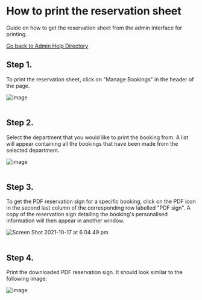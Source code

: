 # How to print the reservation sheet
Guide on how to get the reservation sheet from the admin interface for printing.

[Go back to Admin Help Directory](https://thomcleary.github.io/cits3200-unipark-booking/admin_directory)

## Step 1.

To print the reservation sheet, click on "Manage Bookings" in the header of the page.

![image](https://user-images.githubusercontent.com/88474382/137616781-2d5aa5bc-1fe6-4327-b28e-4c69771e1f5b.png)
<br><br>

## Step 2. 

Select the department that you would like to print the booking from. A list will appear containing all the bookings that have been made from the selected department.

![image](https://user-images.githubusercontent.com/88474382/137616663-099e1e03-a991-4971-9c35-f5a927986a55.png)
<br><br>

## Step 3.

To get the PDF reservation sign for a specific booking, click on the PDF icon in the second last column of the corresponding row labelled "PDF sign". A copy of the reservation sign detailing the booking's personalised information will then appear in another window.

![Screen Shot 2021-10-17 at 6 04 49 pm](https://user-images.githubusercontent.com/88474382/137624616-2b0a75ee-2183-4c12-9e9a-da53ef9aaf76.png)
<br><br>

## Step 4.

Print the downloaded PDF reservation sign. It should look similar to the following image:

![image](https://user-images.githubusercontent.com/88474382/137621388-a659cfe6-b749-4c14-99ec-383782ec30f9.png)
<br><br>

